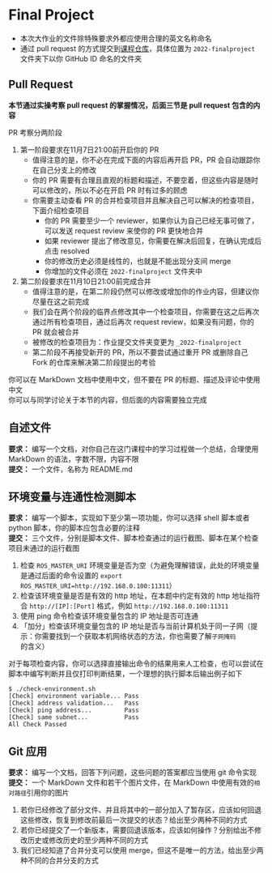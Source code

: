 # Final Project

- 本次大作业的文件除特殊要求外都应使用合理的英文名称命名
- 通过 pull request 的方式提交到[课程仓库](https://github.com/gdut-dynamic-x/missing-semester)，具体位置为 `2022-finalproject` 文件夹下以你 GitHub ID 命名的文件夹

## Pull Request

**本节通过实操考察 pull request 的掌握情况，后面三节是 pull request 包含的内容**

PR 考察分两阶段

1. 第一阶段要求在11月7日21:00前开启你的 PR
   - 值得注意的是，你不必在完成下面的内容后再开启 PR，PR 会自动跟踪你在自己分支上的修改
   - 你的 PR 需要有合理且直观的标题和描述，不要空着，但这些内容是随时可以修改的，所以不必在开启 PR 时有过多的顾虑
   - 你需要主动查看 PR 的合并检查项目并且解决自己可以解决的检查项目，下面介绍检查项目
       - 你的 PR 需要至少一个 reviewer，如果你认为自己已经无事可做了，可以发送 request review 来使你的 PR 更快地合并
       - 如果 reviewer 提出了修改意见，你需要在解决后回复，在确认完成后点击 resolved
       - 你的修改历史必须是线性的，也就是不能出现分支间 merge
       - 你增加的文件必须在 `2022-finalproject` 文件夹中
2. 第二阶段要求在11月10日21:00前完成合并
   - 值得注意的是，在第二阶段仍然可以修改或增加你的作业内容，但建议你尽量在这之前完成
   - 我们会在两个阶段的临界点修改其中一个检查项目，你需要在这之后再次通过所有检查项目，通过后再次 request review，如果没有问题，你的 PR 就会被合并
   - 被修改的检查项目为：作业提交文件夹变更为 `_2022-finalproject`
   - 第二阶段不再接受新开的 PR，所以不要尝试通过重开 PR 或删除自己 Fork 的仓库来解决第二阶段提出的考验

你可以在 MarkDown 文档中使用中文，但不要在 PR 的标题、描述及评论中使用中文  
你可以与同学讨论关于本节的内容，但后面的内容需要独立完成

## 自述文件

**要求：** 编写一个文档，对你自己在这门课程中的学习过程做一个总结，合理使用 MarkDown 的语法，字数不限，内容不限  
**提交：** 一个文件，名称为 README.md

## 环境变量与连通性检测脚本

**要求：** 编写一个脚本，实现如下至少第一项功能，你可以选择 shell 脚本或者 python 脚本，你的脚本应包含必要的注释  
**提交：** 三个文件，分别是脚本文件、脚本检查通过的运行截图、脚本在某个检查项目未通过的运行截图  

1. 检查 `ROS_MASTER_URI` 环境变量是否为空（为避免理解错误，此处的环境变量是通过后面的命令设置的 `export ROS_MASTER_URI=http://192.168.0.100:11311`）
1. 检查该环境变量是否是有效的 http 地址，在本题中约定有效的 http 地址指符合 `http://[IP]:[Port]` 格式，例如 `http://192.168.0.100:11311`
1. 使用 ping 命令检查该环境变量包含的 IP 地址是否可连通
1. 「加分」检查该环境变量包含的 IP 地址是否与当前计算机处于同一子网（提示：你需要找到一个获取本机网络状态的方法，你也需要了解`子网掩码`的含义）

对于每项检查内容，你可以选择直接输出命令的结果用来人工检查，也可以尝试在脚本中编写判断并且仅打印判断结果，一个理想的执行脚本后输出例子如下

```
$ ./check-environment.sh
[Check] environment variable... Pass
[Check] address validation...   Pass
[Check] ping address...         Pass
[Check] same subnet...          Pass
All Check Passed
```

## Git 应用

**要求：** 编写一个文档，回答下列问题，这些问题的答案都应当使用 git 命令实现  
**提交：** 一个 MarkDown 文件和若干个图片文件，在 MarkDown 中使用有效的`相对路径`引用你的图片

1. 若你已经修改了部分文件、并且将其中的一部分加入了暂存区，应该如何回退这些修改，恢复到修改前最后一次提交的状态？给出至少两种不同的方式
1. 若你已经提交了一个新版本，需要回退该版本，应该如何操作？分别给出不修改历史或修改历史的至少两种不同的方式
1. 我们已经知道了合并分支可以使用 merge，但这不是唯一的方法，给出至少两种不同的合并分支的方式
